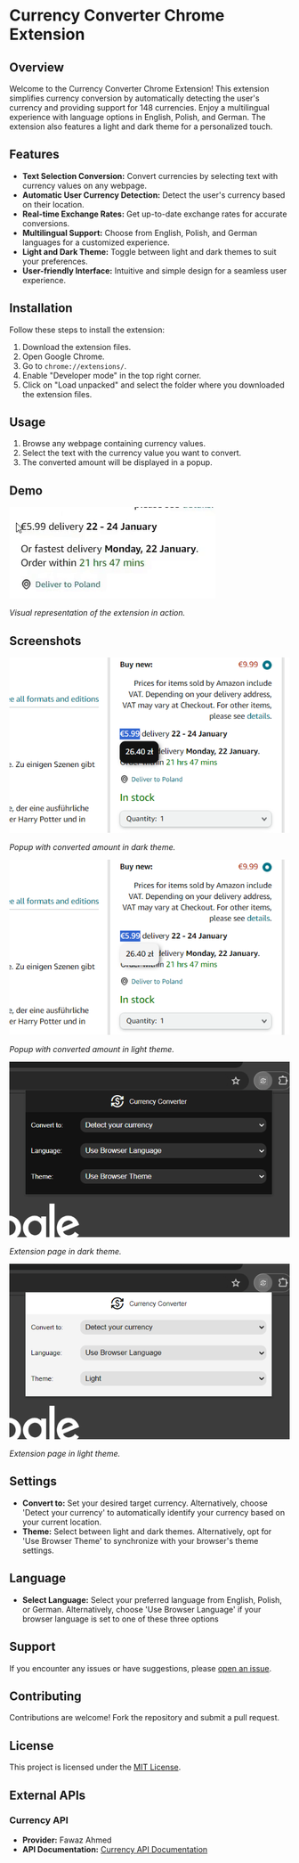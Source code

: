 # Currency Converter Chrome Extension

## Overview

Welcome to the Currency Converter Chrome Extension! This extension simplifies currency conversion by automatically detecting the user's currency and providing support for 148 currencies. Enjoy a multilingual experience with language options in English, Polish, and German. The extension also features a light and dark theme for a personalized touch.

## Features

- **Text Selection Conversion:** Convert currencies by selecting text with currency values on any webpage.
- **Automatic User Currency Detection:** Detect the user's currency based on their location.
- **Real-time Exchange Rates:** Get up-to-date exchange rates for accurate conversions.
- **Multilingual Support:** Choose from English, Polish, and German languages for a customized experience.
- **Light and Dark Theme:** Toggle between light and dark themes to suit your preferences.
- **User-friendly Interface:** Intuitive and simple design for a seamless user experience.

## Installation

Follow these steps to install the extension:

1. Download the extension files.
2. Open Google Chrome.
3. Go to `chrome://extensions/`.
4. Enable "Developer mode" in the top right corner.
5. Click on "Load unpacked" and select the folder where you downloaded the extension files.

## Usage

1. Browse any webpage containing currency values.
2. Select the text with the currency value you want to convert.
3. The converted amount will be displayed in a popup.

## Demo

![Currency Converter Demo](images/usage.gif)

*Visual representation of the extension in action.*

## Screenshots

![Screenshot 1](images/screenshot-usage-dark.png)

*Popup with converted amount in dark theme.*


![Screenshot 1](images/screenshot-usage-light.png)

*Popup with converted amount in light theme.*


![Screenshot 1](images/screenshot-popup-dark.png)

*Extension page in dark theme.*


![Screenshot 1](images/screenshot-popup-light.png)

*Extension page in light theme.*

## Settings

- **Convert to:** Set your desired target currency. Alternatively, choose 'Detect your currency' to automatically identify your currency based on your current location.
- **Theme:** Select between light and dark themes. Alternatively, opt for 'Use Browser Theme' to synchronize with your browser's theme settings.

## Language

- **Select Language:** Select your preferred language from English, Polish, or German. Alternatively, choose 'Use Browser Language' if your browser language is set to one of these three options

## Support

If you encounter any issues or have suggestions, please [open an issue](https://github.com/adampawelczyk/Currency-Converter/issues).

## Contributing

Contributions are welcome! Fork the repository and submit a pull request.

## License

This project is licensed under the [MIT License](https://github.com/adampawelczyk/Currency-Converter/blob/master/LICENSE).

## External APIs

### Currency API
- **Provider:** Fawaz Ahmed
- **API Documentation:** [Currency API Documentation](https://github.com/fawazahmed0/currency-api)

